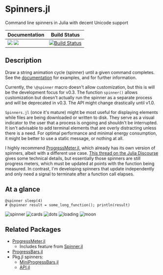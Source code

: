 # Spinners.jl

Command line spinners in Julia with decent Unicode support

| **Documentation** | **Build Status** |
|---|---|
| [![](https://img.shields.io/badge/docs-stable-blue.svg)](https://ashlinharris.github.io/Spinners.jl/stable/) [![](https://img.shields.io/badge/docs-development-blue.svg)](https://ashlinharris.github.io/Spinners.jl/dev/) | [![Build Status](https://github.com/AshlinHarris/Spinners.jl/actions/workflows/ci.yml/badge.svg)](https://github.com/AshlinHarris/Spinners.jl/actions/workflows/ci.yml) |

## Description

Draw a string animation cycle (spinner) until a given command completes.
See the [documentation](https://ashlinharris.github.io/Spinners.jl/stable/#Examples) for examples, and for further information.

Currently, the `\@spinner` macro doesn't allow customization, but this is will be the development focus for v0.3.
The function `spinner()` allows customization but doesn't actually run the spinner as a separate process and will be deprecated in v0.3.
The API might change drastically until v1.0.  

`Spinners.jl` (once it's mature) might be most useful for displaying elements while files are being downloaded or written to disk.
They serve as a visual indicator to the user that a process is ongoing and shouldn't be interrupted.
It isn't advisable to add terminal elements that are overly distracting unless there is a need.
For optimal performance and minimal energy consumption, it might be better to use a static message, or nothing at all.

I highly recommend [ProgressMeter.jl](https://github.com/timholy/ProgressMeter.jl), which already has its own version of spinners, albeit with a different use case.
[This thread on the Julia Discourse](https://discourse.julialang.org/t/update-stdout-while-a-function-is-running/86285) gives some technical details, but essentially those spinners are still progress meters, which must be updated at points with the function being measured. In contrast, I'm developing spinners that update independently and only need a signal to terminate after a function call elapses.

## At a glance
```
@spinner sleep(4)
# @spinner result = some_long_function(); println(result)
```

![spinner](https://user-images.githubusercontent.com/90787010/186546184-33b4a8af-779a-439b-a41c-ae84cedae4f1.gif)
![cards](https://user-images.githubusercontent.com/90787010/186546176-442681d3-0584-48c0-9452-912c844a5112.gif)
![dots](https://user-images.githubusercontent.com/90787010/186546179-b84beac9-5cc9-485f-a435-2515532ef856.gif)
![loading](https://user-images.githubusercontent.com/90787010/186546182-f2d4e191-c360-4497-b089-46ff442bd568.gif)
![moon](https://user-images.githubusercontent.com/90787010/186546183-81ecd202-eb44-44d0-9ec3-36092af0b0f8.gif)

## Related Packages

- [ProgressMeter.jl](https://github.com/timholy/ProgressMeter.jl)
  - Includes feature from [Spinner.jl](https://github.com/rahulkp220/Spinner.jl)
- [ProgressBars.jl](https://github.com/cloud-oak/ProgressBars.jl)
- Pkg.jl spinners:
  - [MiniProgressBars.jl](https://github.com/JuliaLang/Pkg.jl/blob/master/src/MiniProgressBars.jl)
  - [API.jl](https://github.com/JuliaLang/Pkg.jl/blob/master/src/API.jl)
